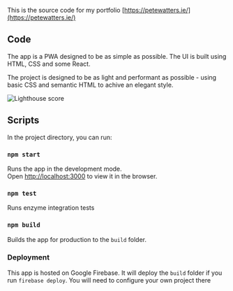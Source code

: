 This is the source code for my portfolio [https://petewatters.ie/](https://petewatters.ie/)

## Code
The app is a PWA designed to be as simple as possible. The UI is built using HTML, CSS and some React. 

The project is designed to be as light and performant as possible - using basic CSS and semantic HTML to achive an elegant style. 

![Lighthouse score](img/work/lighthouse.jpg)

## Scripts
In the project directory, you can run:

### `npm start`
Runs the app in the development mode.<br>
Open [http://localhost:3000](http://localhost:3000) to view it in the browser.

### `npm test`
Runs enzyme integration tests

### `npm build`
Builds the app for production to the `build` folder.<br>

### Deployment
This app is hosted on Google Firebase. It will deploy the `build` folder if you run `firebase deploy`. You will need to configure your own project there
